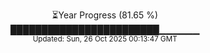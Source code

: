 <p align="center">
⏳Year Progress (81.65 %)<br>
████████████████████████▁▁▁▁▁▁ <br>
<sub>Updated: Sun, 26 Oct 2025 00:13:47 GMT</sub>
</p>


